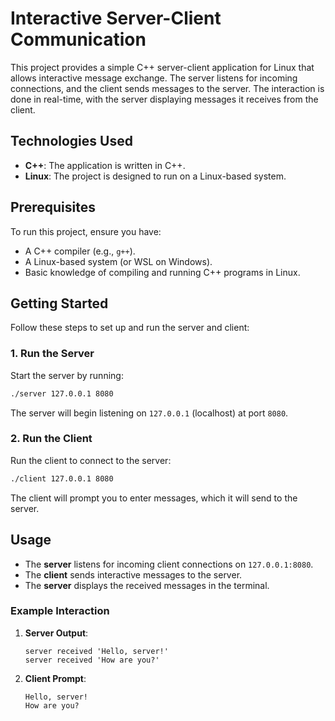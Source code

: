 # Interactive Server-Client Communication

This project provides a simple C++ server-client application for Linux that allows interactive message exchange. The server listens for incoming connections, and the client sends messages to the server. The interaction is done in real-time, with the server displaying messages it receives from the client.

## Technologies Used

- **C++**: The application is written in C++.
- **Linux**: The project is designed to run on a Linux-based system.

## Prerequisites

To run this project, ensure you have:

- A C++ compiler (e.g., `g++`).
- A Linux-based system (or WSL on Windows).
- Basic knowledge of compiling and running C++ programs in Linux.

## Getting Started

Follow these steps to set up and run the server and client:

### 1. Run the Server

Start the server by running:

```bash
./server 127.0.0.1 8080
```

The server will begin listening on `127.0.0.1` (localhost) at port `8080`.

### 2. Run the Client

Run the client to connect to the server:

```bash
./client 127.0.0.1 8080
```

The client will prompt you to enter messages, which it will send to the server.

## Usage

- The **server** listens for incoming client connections on `127.0.0.1:8080`.
- The **client** sends interactive messages to the server.
- The **server** displays the received messages in the terminal.

### Example Interaction

1. **Server Output**:

   ```
   server received 'Hello, server!'
   server received 'How are you?'
   ```

2. **Client Prompt**:

   ```
   Hello, server!
   How are you?
   ```

